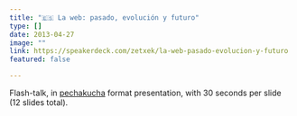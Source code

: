 ```yaml
---
title: "🇪🇸 La web: pasado, evolución y futuro"
type: []
date: 2013-04-27
image: ""
link: https://speakerdeck.com/zetxek/la-web-pasado-evolucion-y-futuro
featured: false

---
```


Flash-talk, in [pechakucha](https://en.wikipedia.org/wiki/PechaKucha) format presentation, with 30 seconds per slide (12 slides total).

<!--more-->